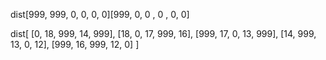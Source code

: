 dist[999, 999, 0, 0, 0, 0][999, 0, 0 , 0 , 0, 0]

dist[
  [0, 18, 999, 14, 999], 
  [18, 0, 17, 999, 16], 
  [999, 17, 0, 13, 999], 
  [14, 999, 13, 0, 12], 
  [999, 16, 999, 12, 0]
]
